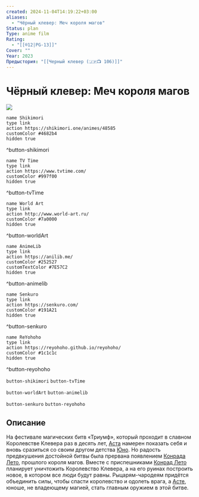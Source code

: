 ```yaml
---
created: 2024-11-04T14:19:22+03:00
aliases:
  - "Чёрный клевер: Меч короля магов"
Status: plan
Type: anime film
Rating:
  - "[[®️12|PG-13]]"
Cover: ""
Year: 2023
Предыстория: "[[Черный клевер (🇯🇵📺 106)]]"
---
```


# Чёрный клевер: Меч короля магов

![](https://nyaa.shikimori.one/uploads/poster/animes/48585/e0230c04a6e852343a1ecacb3ec6a4ce.jpeg)

```button
name Shikimori
type link
action https://shikimori.one/animes/48585
customColor #4682b4
hidden true
```
^button-shikimori

```button
name TV Time
type link
action https://www.tvtime.com/
customColor #997f00
hidden true
```
^button-tvTime

```button
name World Art
type link
action http://www.world-art.ru/
customColor #7a0000
hidden true
```
^button-worldArt

```button
name AnimeLib
type link
action https://anilib.me/
customColor #252527
customTextColor #7E57C2
hidden true
```
^button-animelib

```button
name Senkuro
type link
action https://senkuro.com/
customColor #191A21
hidden true
```
^button-senkuro

```button
name ReYohoho
type link
action https://reyohoho.github.io/reyohoho/
customColor #1c1c1c
hidden true
```
^button-reyohoho

`button-shikimori` `button-tvTime`

`button-worldArt` `button-animelib`

`button-senkuro` `button-reyohoho`

## Описание

На фестивале магических битв «Триумф», который проходит в славном Королевстве Клевера раз в десять лет, [Аста](https://shikimori.one/characters/124731-asta) намерен показать себя и вновь сразиться со своим другом детства [Юно](https://shikimori.one/characters/124732-yuno). Но радость предвкушения достойной битвы была прервана появлением [Конрада Лето](https://shikimori.one/characters/218489-conrad-leto), прошлого короля магов. Вместе с приспешниками [Конрад Лето](https://shikimori.one/characters/218489-conrad-leto) планирует уничтожить Королевство Клевера, а на его руинах построить новое, в котором все люди будут равны. Рыцарям-чародеям придётся объединить силы, чтобы спасти королевство и одолеть врага, а [Асте](https://shikimori.one/characters/124731-asta), юноше, не владеющему магией, стать главным оружием в этой битве.
